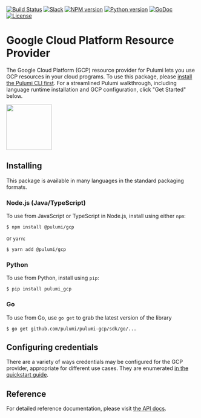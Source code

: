 [![Build Status](https://travis-ci.com/pulumi/pulumi-gcp.svg?token=eHg7Zp5zdDDJfTjY8ejq&branch=master)](https://travis-ci.com/pulumi/pulumi-gcp)
[![Slack](http://www.pulumi.com/images/docs/badges/slack.svg)](https://slack.pulumi.com)
[![NPM version](https://badge.fury.io/js/%40pulumi%2Fgcp.svg)](https://npmjs.com/package/@pulumi/gcp)
[![Python version](https://badge.fury.io/py/pulumi-gcp.svg)](https://pypi.org/project/pulumi-gcp)
[![GoDoc](https://godoc.org/github.com/pulumi/pulumi?status.svg)](https://godoc.org/github.com/pulumi/pulumi-gcp)
[![License](https://img.shields.io/npm/l/%40pulumi%2Fpulumi.svg)](https://github.com/pulumi/pulumi-gcp/blob/master/LICENSE)

# Google Cloud Platform Resource Provider

The Google Cloud Platform (GCP) resource provider for Pulumi lets you use GCP resources in your cloud programs.  To use
this package, please [install the Pulumi CLI first](https://pulumi.io/). For a streamlined Pulumi walkthrough, including language runtime installation and GCP configuration, click "Get Started" below.

<div>
    <a href="https://www.pulumi.com/docs/get-started/gcp" title="Get Started">
       <img src="https://www.pulumi.com/images/get-started.svg" width="120">
    </a>
</div>

## Installing

This package is available in many languages in the standard packaging formats.

### Node.js (Java/TypeScript)

To use from JavaScript or TypeScript in Node.js, install using either `npm`:

    $ npm install @pulumi/gcp

or `yarn`:

    $ yarn add @pulumi/gcp

### Python

To use from Python, install using `pip`:

    $ pip install pulumi_gcp

### Go

To use from Go, use `go get` to grab the latest version of the library

    $ go get github.com/pulumi/pulumi-gcp/sdk/go/...

## Configuring credentials

There are a variety of ways credentials may be configured for the GCP provider, appropriate for
different use cases. They are enumerated [in the quickstart guide](
https://pulumi.io/quickstart/gcp/setup/).

## Reference

For detailed reference documentation, please visit [the API docs](
https://pulumi.io/reference/pkg/nodejs/@pulumi/gcp/index.html).
